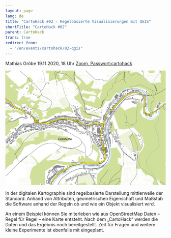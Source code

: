 ```yaml
---
layout: page
lang: de
title: "CartoHack #02 - Regelbasierte Visualisierungen mit QGIS"
shortTitle: "CartoHack #02" 
parent: CartoHack
trans: true
redirect_from:
  - "/en/events/cartohack/02-qgis"
---
```


Mathias Gröbe
19.11.2020, 18 Uhr <a href="https://hcu-hamburg.zoom.us/j/81582572692">Zoom, Passwort:cartohack</a>

![CartoHack #02](/images/cartohack/02-qgis.jpg)

In der digitalen Kartographie sind regelbasierte Darstellung mittlerweile der Standard. Anhand von Attributen, geometrischen Eigenschaft und Maßstab die Software anhand der Regeln ob und wie ein Objekt visualisiert wird.

An einem Beispiel können Sie miterleben wie aus OpenStreetMap Daten – Regel für Regel – eine Karte entsteht. Nach dem „CartoHack“ werden die Daten und das Ergebnis noch bereitgestellt. Zeit für Fragen und weitere kleine Experimente ist ebenfalls mit eingeplant.

